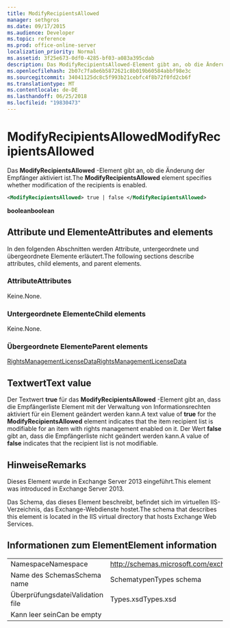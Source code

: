 ```yaml
---
title: ModifyRecipientsAllowed
manager: sethgros
ms.date: 09/17/2015
ms.audience: Developer
ms.topic: reference
ms.prod: office-online-server
localization_priority: Normal
ms.assetid: 3f25e673-0df0-4285-bf03-a083a395cdab
description: Das ModifyRecipientsAllowed-Element gibt an, ob die Änderung der Empfänger aktiviert ist.
ms.openlocfilehash: 2b07c7fa8e6b5872621c8b019b60584abbf98e3c
ms.sourcegitcommit: 34041125dc8c5f993b21cebfc4f8b72f0fd2cb6f
ms.translationtype: MT
ms.contentlocale: de-DE
ms.lasthandoff: 06/25/2018
ms.locfileid: "19830473"
---
```

# <a name="modifyrecipientsallowed"></a><span data-ttu-id="8f019-103">ModifyRecipientsAllowed</span><span class="sxs-lookup"><span data-stu-id="8f019-103">ModifyRecipientsAllowed</span></span>

<span data-ttu-id="8f019-104">Das **ModifyRecipientsAllowed** -Element gibt an, ob die Änderung der Empfänger aktiviert ist.</span><span class="sxs-lookup"><span data-stu-id="8f019-104">The **ModifyRecipientsAllowed** element specifies whether modification of the recipients is enabled.</span></span> 
  
```XML
<ModifyRecipientsAllowed> true | false </ModifyRecipientsAllowed>
```

 <span data-ttu-id="8f019-105">**boolean**</span><span class="sxs-lookup"><span data-stu-id="8f019-105">**boolean**</span></span>
## <a name="attributes-and-elements"></a><span data-ttu-id="8f019-106">Attribute und Elemente</span><span class="sxs-lookup"><span data-stu-id="8f019-106">Attributes and elements</span></span>

<span data-ttu-id="8f019-107">In den folgenden Abschnitten werden Attribute, untergeordnete und übergeordnete Elemente erläutert.</span><span class="sxs-lookup"><span data-stu-id="8f019-107">The following sections describe attributes, child elements, and parent elements.</span></span>
  
### <a name="attributes"></a><span data-ttu-id="8f019-108">Attribute</span><span class="sxs-lookup"><span data-stu-id="8f019-108">Attributes</span></span>

<span data-ttu-id="8f019-109">Keine.</span><span class="sxs-lookup"><span data-stu-id="8f019-109">None.</span></span>
  
### <a name="child-elements"></a><span data-ttu-id="8f019-110">Untergeordnete Elemente</span><span class="sxs-lookup"><span data-stu-id="8f019-110">Child elements</span></span>

<span data-ttu-id="8f019-111">Keine.</span><span class="sxs-lookup"><span data-stu-id="8f019-111">None.</span></span>
  
### <a name="parent-elements"></a><span data-ttu-id="8f019-112">Übergeordnete Elemente</span><span class="sxs-lookup"><span data-stu-id="8f019-112">Parent elements</span></span>

[<span data-ttu-id="8f019-113">RightsManagementLicenseData</span><span class="sxs-lookup"><span data-stu-id="8f019-113">RightsManagementLicenseData</span></span>](rightsmanagementlicensedata.md)
  
## <a name="text-value"></a><span data-ttu-id="8f019-114">Textwert</span><span class="sxs-lookup"><span data-stu-id="8f019-114">Text value</span></span>

<span data-ttu-id="8f019-115">Der Textwert **true** für das **ModifyRecipientsAllowed** -Element gibt an, dass die Empfängerliste Element mit der Verwaltung von Informationsrechten aktiviert für ein Element geändert werden kann.</span><span class="sxs-lookup"><span data-stu-id="8f019-115">A text value of **true** for the **ModifyRecipientsAllowed** element indicates that the item recipient list is modifiable for an item with rights management enabled on it.</span></span> <span data-ttu-id="8f019-116">Der Wert **false** gibt an, dass die Empfängerliste nicht geändert werden kann.</span><span class="sxs-lookup"><span data-stu-id="8f019-116">A value of **false** indicates that the recipient list is not modifiable.</span></span> 
  
## <a name="remarks"></a><span data-ttu-id="8f019-117">Hinweise</span><span class="sxs-lookup"><span data-stu-id="8f019-117">Remarks</span></span>

<span data-ttu-id="8f019-118">Dieses Element wurde in Exchange Server 2013 eingeführt.</span><span class="sxs-lookup"><span data-stu-id="8f019-118">This element was introduced in Exchange Server 2013.</span></span>
  
<span data-ttu-id="8f019-119">Das Schema, das dieses Element beschreibt, befindet sich im virtuellen IIS-Verzeichnis, das Exchange-Webdienste hostet.</span><span class="sxs-lookup"><span data-stu-id="8f019-119">The schema that describes this element is located in the IIS virtual directory that hosts Exchange Web Services.</span></span>
  
## <a name="element-information"></a><span data-ttu-id="8f019-120">Informationen zum Element</span><span class="sxs-lookup"><span data-stu-id="8f019-120">Element information</span></span>

|||
|:-----|:-----|
|<span data-ttu-id="8f019-121">Namespace</span><span class="sxs-lookup"><span data-stu-id="8f019-121">Namespace</span></span>  <br/> |http://schemas.microsoft.com/exchange/services/2006/types  <br/> |
|<span data-ttu-id="8f019-122">Name des Schemas</span><span class="sxs-lookup"><span data-stu-id="8f019-122">Schema name</span></span>  <br/> |<span data-ttu-id="8f019-123">Schematypen</span><span class="sxs-lookup"><span data-stu-id="8f019-123">Types schema</span></span>  <br/> |
|<span data-ttu-id="8f019-124">Überprüfungsdatei</span><span class="sxs-lookup"><span data-stu-id="8f019-124">Validation file</span></span>  <br/> |<span data-ttu-id="8f019-125">Types.xsd</span><span class="sxs-lookup"><span data-stu-id="8f019-125">Types.xsd</span></span>  <br/> |
|<span data-ttu-id="8f019-126">Kann leer sein</span><span class="sxs-lookup"><span data-stu-id="8f019-126">Can be empty</span></span>  <br/> ||
   

